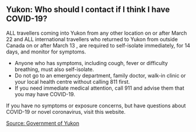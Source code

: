 ## Yukon: Who should I contact if I think I have COVID-19?

ALL travellers coming into Yukon from any other location on or after March 22 and ALL international travellers who returned to Yukon from outside Canada on or after March 13 , are required to self-isolate immediately, for 14 days, and monitor for symptoms.

- Anyone who has symptoms, including cough, fever or difficulty breathing, must also self-isolate.
- Do not go to an emergency department, family doctor, walk-in clinic or your local health centre without calling 811 first.
- If you need immediate medical attention, call 911 and advise them that you may have COVID-19.

If you have no symptoms or exposure concerns, but have questions about COVID-19 or novel coronavirus, visit this website.

[Source: Government of Yukon](https://yukon.ca/covid-19)
